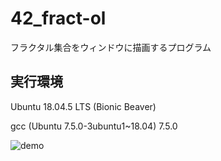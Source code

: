 # 42_fract-ol
フラクタル集合をウィンドウに描画するプログラム

## 実行環境
Ubuntu 18.04.5 LTS (Bionic Beaver)

gcc (Ubuntu 7.5.0-3ubuntu1~18.04) 7.5.0

![demo](https://raw.github.com/wiki/public-jun/42_fract-ol/images/julia.gif)

